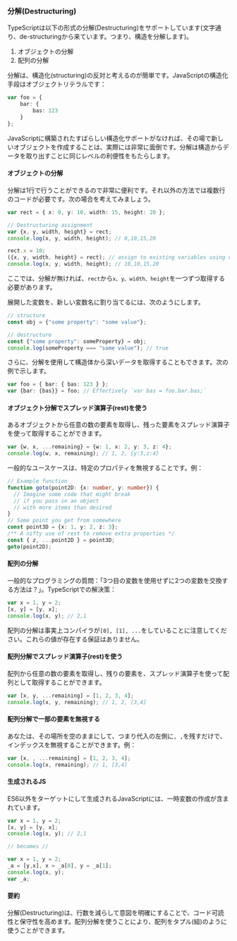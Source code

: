 ### 分解(Destructuring)

TypeScriptは以下の形式の分解(Destructuring)をサポートしています(文字通り、de-structuringから来ています。つまり、構造を分解します)。

1. オブジェクトの分解
1. 配列の分解

分解は、構造化(structuring)の反対と考えるのが簡単です。JavaScriptの構造化手段はオブジェクトリテラルです：

```ts
var foo = {
    bar: {
        bas: 123
    }
};
```
JavaScriptに構築されたすばらしい構造化サポートがなければ、その場で新しいオブジェクトを作成することは、実際には非常に面倒です。分解は構造からデータを取り出すことに同じレベルの利便性をもたらします。

#### オブジェクトの分解
分解は1行で行うことができるので非常に便利です。それ以外の方法では複数行のコードが必要です。次の場合を考えてみましょう。

```ts
var rect = { x: 0, y: 10, width: 15, height: 20 };

// Destructuring assignment
var {x, y, width, height} = rect;
console.log(x, y, width, height); // 0,10,15,20

rect.x = 10;
({x, y, width, height} = rect); // assign to existing variables using outer parentheses
console.log(x, y, width, height); // 10,10,15,20
```
ここでは、分解が無ければ、`rect`から`x、y、width、height`を一つずつ取得する必要があります。

展開した変数を、新しい変数名に割り当てるには、次のようにします。

```ts
// structure
const obj = {"some property": "some value"};

// destructure
const {"some property": someProperty} = obj;
console.log(someProperty === "some value"); // true
```

さらに、分解を使用して構造体から深いデータを取得することもできます。次の例で示します。

```ts
var foo = { bar: { bas: 123 } };
var {bar: {bas}} = foo; // Effectively `var bas = foo.bar.bas;`
```

#### オブジェクト分解でスプレッド演算子(rest)を使う
あるオブジェクトから任意の数の要素を取得し、残った要素をスプレッド演算子を使って取得することができます。

```ts
var {w, x, ...remaining} = {w: 1, x: 2, y: 3, z: 4};
console.log(w, x, remaining); // 1, 2, {y:3,z:4}
```
一般的なユースケースは、特定のプロパティを無視することです。例：
```ts
// Example function
function goto(point2D: {x: number, y: number}) {
  // Imagine some code that might break
  // if you pass in an object
  // with more items than desired
}
// Some point you get from somewhere
const point3D = {x: 1, y: 2, z: 3};
/** A nifty use of rest to remove extra properties */
const { z, ...point2D } = point3D;
goto(point2D);
```

#### 配列の分解
一般的なプログラミングの質問：「3つ目の変数を使用せずに2つの変数を交換する方法は？」。TypeScriptでの解決策：

```ts
var x = 1, y = 2;
[x, y] = [y, x];
console.log(x, y); // 2,1
```
配列の分解は事実上コンパイラが`[0], [1], ...`をしていることに注意してください。これらの値が存在する保証はありません。

#### 配列分解でスプレッド演算子(rest)を使う
配列から任意の数の要素を取得し、残りの要素を、スプレッド演算子を使って配列として取得することができます。

```ts
var [x, y, ...remaining] = [1, 2, 3, 4];
console.log(x, y, remaining); // 1, 2, [3,4]
```

#### 配列分解で一部の要素を無視する
あなたは、その場所を空のままにして、つまり代入の左側に`, ,`を残すだけで、インデックスを無視することができます。例：
```ts
var [x, , ...remaining] = [1, 2, 3, 4];
console.log(x, remaining); // 1, [3,4]
```

#### 生成されるJS
ES6以外をターゲットにして生成されるJavaScriptには、一時変数の作成が含まれています。

```ts
var x = 1, y = 2;
[x, y] = [y, x];
console.log(x, y); // 2,1

// becomes //

var x = 1, y = 2;
_a = [y,x], x = _a[0], y = _a[1];
console.log(x, y);
var _a;
```

#### 要約
分解(Destructuring)は、行数を減らして意図を明確にすることで、コード可読性と保守性を高めます。配列分解を使うことにより、配列をタプル(組)のように使うことができます。
